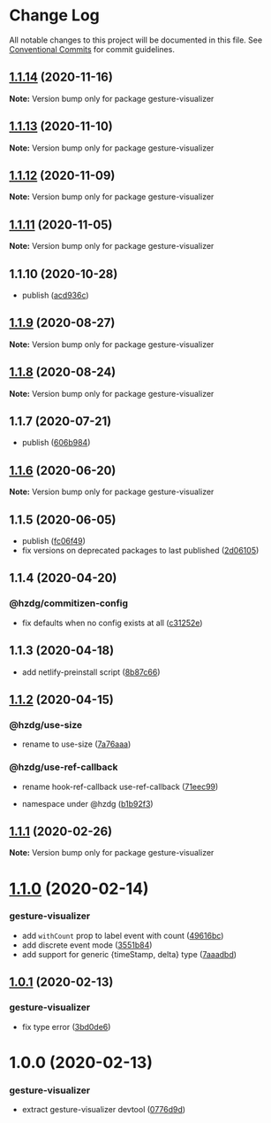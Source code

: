 # Change Log

All notable changes to this project will be documented in this file.
See [Conventional Commits](https://conventionalcommits.org) for commit guidelines.

## [1.1.14](https://github.com/hzdg/hz-core/compare/gesture-visualizer@1.1.13...gesture-visualizer@1.1.14) (2020-11-16)

**Note:** Version bump only for package gesture-visualizer





## [1.1.13](https://github.com/hzdg/hz-core/compare/gesture-visualizer@1.1.12...gesture-visualizer@1.1.13) (2020-11-10)

**Note:** Version bump only for package gesture-visualizer





## [1.1.12](https://github.com/hzdg/hz-core/compare/gesture-visualizer@1.1.11...gesture-visualizer@1.1.12) (2020-11-09)

**Note:** Version bump only for package gesture-visualizer





## [1.1.11](https://github.com/hzdg/hz-core/compare/gesture-visualizer@1.1.10...gesture-visualizer@1.1.11) (2020-11-05)

**Note:** Version bump only for package gesture-visualizer





## 1.1.10 (2020-10-28)


* publish ([acd936c](https://github.com/hzdg/hz-core/commit/acd936c))


## [1.1.9](https://github.com/hzdg/hz-core/compare/gesture-visualizer@1.1.8...gesture-visualizer@1.1.9) (2020-08-27)

**Note:** Version bump only for package gesture-visualizer





## [1.1.8](https://github.com/hzdg/hz-core/compare/gesture-visualizer@1.1.7...gesture-visualizer@1.1.8) (2020-08-24)

**Note:** Version bump only for package gesture-visualizer





## 1.1.7 (2020-07-21)


* publish ([606b984](https://github.com/hzdg/hz-core/commit/606b984))


## [1.1.6](https://github.com/hzdg/hz-core/compare/gesture-visualizer@1.1.5...gesture-visualizer@1.1.6) (2020-06-20)

**Note:** Version bump only for package gesture-visualizer





## 1.1.5 (2020-06-05)


* publish ([fc06f49](https://github.com/hzdg/hz-core/commit/fc06f49))
* fix versions on deprecated packages to last published ([2d06105](https://github.com/hzdg/hz-core/commit/2d06105))


## 1.1.4 (2020-04-20)


### @hzdg/commitizen-config

* fix defaults when no config exists at all ([c31252e](https://github.com/hzdg/hz-core/commit/c31252e))


## 1.1.3 (2020-04-18)


* add netlify-preinstall script ([8b87c66](https://github.com/hzdg/hz-core/commit/8b87c66))


## [1.1.2](https://github.com/hzdg/hz-core/compare/gesture-visualizer@1.1.1...gesture-visualizer@1.1.2) (2020-04-15)


### @hzdg/use-size

* rename to use-size ([7a76aaa](https://github.com/hzdg/hz-core/commit/7a76aaa))

### @hzdg/use-ref-callback

* rename hook-ref-callback use-ref-callback ([71eec99](https://github.com/hzdg/hz-core/commit/71eec99))

* namespace under @hzdg ([b1b92f3](https://github.com/hzdg/hz-core/commit/b1b92f3))


## [1.1.1](https://github.com/hzdg/hz-core/compare/gesture-visualizer@1.1.0...gesture-visualizer@1.1.1) (2020-02-26)

**Note:** Version bump only for package gesture-visualizer





# [1.1.0](https://github.com/hzdg/hz-core/compare/gesture-visualizer@1.0.1...gesture-visualizer@1.1.0) (2020-02-14)


### gesture-visualizer

* add `withCount` prop to label event with count ([49616bc](https://github.com/hzdg/hz-core/commit/49616bc))
* add discrete event mode ([3551b84](https://github.com/hzdg/hz-core/commit/3551b84))
* add support for generic {timeStamp, delta} type ([7aaadbd](https://github.com/hzdg/hz-core/commit/7aaadbd))


## [1.0.1](https://github.com/hzdg/hz-core/compare/gesture-visualizer@1.0.0...gesture-visualizer@1.0.1) (2020-02-13)


### gesture-visualizer

* fix type error ([3bd0de6](https://github.com/hzdg/hz-core/commit/3bd0de6))


# 1.0.0 (2020-02-13)


### gesture-visualizer

* extract gesture-visualizer devtool ([0776d9d](https://github.com/hzdg/hz-core/commit/0776d9d))
